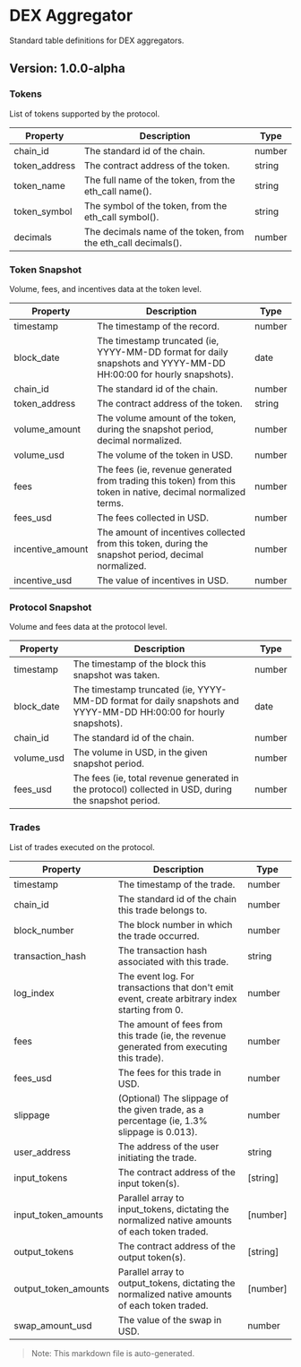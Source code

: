 # DEX Aggregator

Standard table definitions for DEX aggregators.

## Version: 1.0.0-alpha

### Tokens

List of tokens supported by the protocol.

| Property                | Description                                               | Type   |
|-------------------------|-----------------------------------------------------------|--------|
| chain_id                 | The standard id of the chain.                             | number |
| token_address            | The contract address of the token.                        | string |
| token_name               | The full name of the token, from the eth_call name().     | string |
| token_symbol             | The symbol of the token, from the eth_call symbol().      | string |
| decimals                 | The decimals name of the token, from the eth_call decimals(). | number |

### Token Snapshot

Volume, fees, and incentives data at the token level.

| Property                | Description                                               | Type   |
|-------------------------|-----------------------------------------------------------|--------|
| timestamp                | The timestamp of the record.                              | number |
| block_date               | The timestamp truncated (ie, YYYY-MM-DD format for daily snapshots and YYYY-MM-DD HH:00:00 for hourly snapshots). | date |
| chain_id                 | The standard id of the chain.                             | number |
| token_address            | The contract address of the token.                        | string |
| volume_amount            | The volume amount of the token, during the snapshot period, decimal normalized. | number |
| volume_usd               | The volume of the token in USD.                           | number |
| fees                     | The fees (ie, revenue generated from trading this token) from this token in native, decimal normalized terms. | number |
| fees_usd                 | The fees collected in USD.                                | number |
| incentive_amount         | The amount of incentives collected from this token, during the snapshot period, decimal normalized. | number |
| incentive_usd            | The value of incentives in USD.                           | number |

### Protocol Snapshot

Volume and fees data at the protocol level.

| Property                | Description                                               | Type   |
|-------------------------|-----------------------------------------------------------|--------|
| timestamp                | The timestamp of the block this snapshot was taken.       | number |
| block_date               | The timestamp truncated (ie, YYYY-MM-DD format for daily snapshots and YYYY-MM-DD HH:00:00 for hourly snapshots). | date |
| chain_id                 | The standard id of the chain.                             | number |
| volume_usd               | The volume in USD, in the given snapshot period.          | number |
| fees_usd                 | The fees (ie, total revenue generated in the protocol) collected in USD, during the snapshot period. | number |

### Trades

List of trades executed on the protocol.

| Property                | Description                                               | Type   |
|-------------------------|-----------------------------------------------------------|--------|
| timestamp                | The timestamp of the trade.                               | number |
| chain_id                 | The standard id of the chain this trade belongs to.       | number |
| block_number             | The block number in which the trade occurred.             | number |
| transaction_hash         | The transaction hash associated with this trade.          | string |
| log_index                | The event log. For transactions that don't emit event, create arbitrary index starting from 0. | number |
| fees                     | The amount of fees from this trade (ie, the revenue generated from executing this trade). | number |
| fees_usd                 | The fees for this trade in USD.                           | number |
| slippage                 | (Optional) The slippage of the given trade, as a percentage (ie, 1.3% slippage is 0.013). | number |
| user_address             | The address of the user initiating the trade.             | string |
| input_tokens             | The contract address of the input token(s).               | [string] |
| input_token_amounts      | Parallel array to input_tokens, dictating the normalized native amounts of each token traded. | [number] |
| output_tokens            | The contract address of the output token(s).              | [string] |
| output_token_amounts     | Parallel array to output_tokens, dictating the normalized native amounts of each token traded. | [number] |
| swap_amount_usd          | The value of the swap in USD.                             | number |

> Note: This markdown file is auto-generated.
